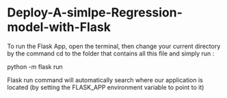 # Deploy-A-simlpe-Regression-model-with-Flask


To run the Flask App, open the terminal, then change your current directory by the command cd to the folder that contains all this file and simply run :

python -m flask run

Flask run command will automatically search where our application is located (by setting the FLASK_APP environment variable to point to it)

